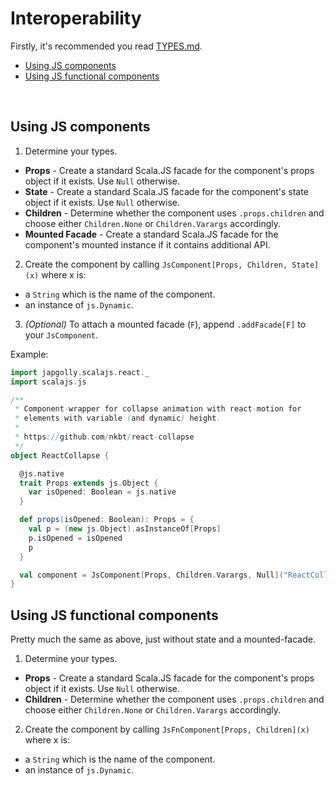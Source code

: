 # Interoperability

Firstly, it's recommended you read [TYPES.md](TYPES.md).

- [Using JS components](#using-js-components)
- [Using JS functional components](#using-js-functional-components)

<br>

## Using JS components

1. Determine your types.
  * **Props** - Create a standard Scala.JS facade for the component's props object if it exists. Use `Null` otherwise.
  * **State** - Create a standard Scala.JS facade for the component's state object if it exists. Use `Null` otherwise.
  * **Children** - Determine whether the component uses `.props.children` and choose either `Children.None` or `Children.Varargs` accordingly.
  * **Mounted Facade** - Create a standard Scala.JS facade for the component's mounted instance if it contains additional API.
2. Create the component by calling `JsComponent[Props, Children, State](x)` where x is:
  * a `String` which is the name of the component.
  * an instance of `js.Dynamic`.
3. *(Optional)* To attach a mounted facade (`F`), append `.addFacade[F]` to your `JsComponent`.

Example:
```scala
import japgolly.scalajs.react._
import scalajs.js

/**
 * Component-wrapper for collapse animation with react-motion for
 * elements with variable (and dynamic) height.
 *
 * https://github.com/nkbt/react-collapse
 */
object ReactCollapse {

  @js.native
  trait Props extends js.Object {
    var isOpened: Boolean = js.native
  }

  def props(isOpened: Boolean): Props = {
    val p = (new js.Object).asInstanceOf[Props]
    p.isOpened = isOpened
    p
  }

  val component = JsComponent[Props, Children.Varargs, Null]("ReactCollapse")
}
```

## Using JS functional components

Pretty much the same as above, just without state and a mounted-facade.

1. Determine your types.
  * **Props** - Create a standard Scala.JS facade for the component's props object if it exists. Use `Null` otherwise.
  * **Children** - Determine whether the component uses `.props.children` and choose either `Children.None` or `Children.Varargs` accordingly.
2. Create the component by calling `JsFnComponent[Props, Children](x)` where x is:
  * a `String` which is the name of the component.
  * an instance of `js.Dynamic`.
